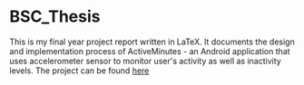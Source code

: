 # BSC_Thesis
This is my final year project report written in LaTeX. It documents the design and implementation process of ActiveMinutes - an Android application that uses accelerometer sensor to monitor user's activity as well as inactivity levels. 
The project can be found <a href="https://github.com/georgikoemdzhiev/ActiveMinutes">here</a>
